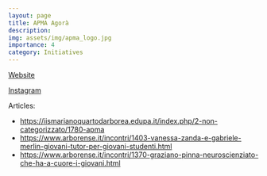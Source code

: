 ```yaml
---
layout: page
title: APMA Agorà
description: 
img: assets/img/apma_logo.jpg
importance: 4
category: Initiatives
---
```

<a href="https://apmaagora.wordpress.com">Website</a>

<a href="https://www.instagram.com/apma_agora/">Instagram</a>

Articles:
<ul>
  <li><a href="https://iismarianoquartodarborea.edupa.it/index.php/2-non-categorizzato/1780-apma">https://iismarianoquartodarborea.edupa.it/index.php/2-non-categorizzato/1780-apma</a></li>
  <li><a href="https://www.arborense.it/incontri/1403-vanessa-zanda-e-gabriele-merlin-giovani-tutor-per-giovani-studenti.html">https://www.arborense.it/incontri/1403-vanessa-zanda-e-gabriele-merlin-giovani-tutor-per-giovani-studenti.html</a></li>
  <li><a href="https://www.arborense.it/incontri/1370-graziano-pinna-neuroscienziato-che-ha-a-cuore-i-giovani.html">https://www.arborense.it/incontri/1370-graziano-pinna-neuroscienziato-che-ha-a-cuore-i-giovani.html</a></li>
</ul>

